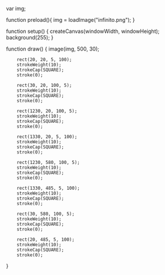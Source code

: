 var img;

function preload(){
	img = loadImage("infinito.png");
}

function setup() {
	createCanvas(windowWidth, windowHeight);
	background(255);
}

function draw() {
		image(img, 500, 30);
	 	
		rect(20, 20, 5, 100);
		strokeWeight(10);
		strokeCap(SQUARE);
		stroke(0);
	
		rect(30, 20, 100, 5);
		strokeWeight(10);
		strokeCap(SQUARE);
		stroke(0);
	
		rect(1230, 20, 100, 5);
		strokeWeight(10);
		strokeCap(SQUARE);
		stroke(0);
	
		rect(1330, 20, 5, 100);
		strokeWeight(10);
		strokeCap(SQUARE);
		stroke(0);
	
		rect(1230, 580, 100, 5);
		strokeWeight(10);
		strokeCap(SQUARE);
		stroke(0);
	
		rect(1330, 485, 5, 100);
		strokeWeight(10);
		strokeCap(SQUARE);
		stroke(0);
	
		rect(30, 580, 100, 5);
		strokeWeight(10);
		strokeCap(SQUARE);
		stroke(0);
	
		rect(20, 485, 5, 100);
		strokeWeight(10);
		strokeCap(SQUARE);
		stroke(0);
	
	
	
	
	
	
	
}
